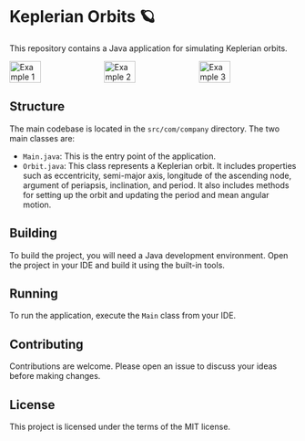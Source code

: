 # Keplerian Orbits :ringed_planet:

This repository contains a Java application for simulating Keplerian orbits.

<div style="display: flex;">
  <img src="https://cdn.eperezme.com/upload/w_500,o_webp/https://cms.eperezme.com/uploads/orbit_e30_az90_9974081ce5.png" alt="Example 1" style="width: 33%;">
  <img src="https://cdn.eperezme.com/upload/w_500,o_webp/https://cms.eperezme.com/uploads/orbit_e10_az90_9941f0473b.png" alt="Example 2" style="width: 33%;">
  <img src="https://cdn.eperezme.com/upload/w_500,o_webp/https://cms.eperezme.com/uploads/orbit_e100_az100_9ef6eea01c.png" alt="Example 3" style="width: 33%;">
</div>

## Structure

The main codebase is located in the `src/com/company` directory. The two main classes are:

- `Main.java`: This is the entry point of the application.
- `Orbit.java`: This class represents a Keplerian orbit. It includes properties such as eccentricity, semi-major axis, longitude of the ascending node, argument of periapsis, inclination, and period. It also includes methods for setting up the orbit and updating the period and mean angular motion.

## Building

To build the project, you will need a Java development environment. Open the project in your IDE and build it using the built-in tools.

## Running

To run the application, execute the `Main` class from your IDE.

## Contributing

Contributions are welcome. Please open an issue to discuss your ideas before making changes.

## License

This project is licensed under the terms of the MIT license.

